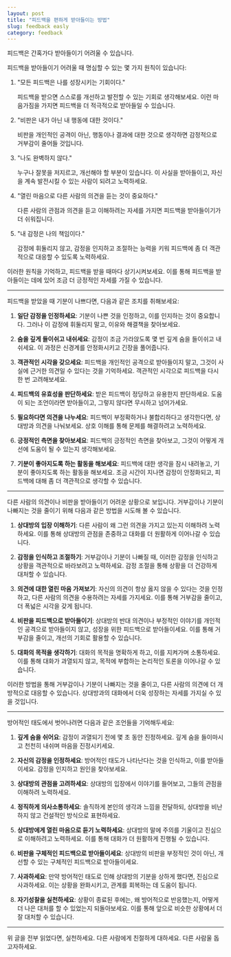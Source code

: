 ```yaml
---
layout: post
title: "피드백을 편하게 받아들이는 방법"
slug: feedback easly
category: feedback
---
```


피드백은 간혹가다 받아들이기 어려울 수 있습니다.

피드백을 받아들이기 어려울 때 명심할 수 있는 몇 가지 원칙이 있습니다:

1. "모든 피드백은 나를 성장시키는 기회이다."

    피드백을 받으면 스스로를 개선하고 발전할 수 있는 기회로 생각해보세요. 이런 마음가짐을 가지면 피드백을 더 적극적으로 받아들일 수 있습니다.

2. "비판은 내가 아닌 내 행동에 대한 것이다."

    비판을 개인적인 공격이 아닌, 행동이나 결과에 대한 것으로 생각하면 감정적으로 거부감이 줄어들 것입니다.

3. "나도 완벽하지 않다."

    누구나 잘못을 저지르고, 개선해야 할 부분이 있습니다. 이 사실을 받아들이고, 자신을 계속 발전시킬 수 있는 사람이 되려고 노력하세요.

4. "열린 마음으로 다른 사람의 의견을 듣는 것이 중요하다."

    다른 사람의 관점과 의견을 듣고 이해하려는 자세를 가지면 피드백을 받아들이기가 더 쉬워집니다.

5. "내 감정은 나의 책임이다."

    감정에 휘둘리지 않고, 감정을 인지하고 조절하는 능력을 키워 피드백에 좀 더 객관적으로 대응할 수 있도록 노력하세요.

이러한 원칙을 기억하고, 피드백을 받을 때마다 상기시켜보세요. 이를 통해 피드백을 받아들이는 데에 있어 조금 더 긍정적인 자세를 가질 수 있습니다.

---

피드백을 받았을 때 기분이 나쁘다면, 다음과 같은 조치를 취해보세요:

1. **일단 감정을 인정하세요**: 기분이 나쁜 것을 인정하고, 이를 인지하는 것이 중요합니다. 그러나 이 감정에 휘둘리지 말고, 이유와 해결책을 찾아보세요.

2. **숨을 깊게 들이쉬고 내쉬세요**: 감정이 조금 가라앉도록 몇 번 깊게 숨을 들이쉬고 내쉬세요. 이 과정은 신경계를 안정화시키고 긴장을 풀어줍니다.

3. **객관적인 시각을 갖으세요**: 피드백을 개인적인 공격으로 받아들이지 말고, 그것이 사실에 근거한 의견일 수 있다는 것을 기억하세요. 객관적인 시각으로 피드백을 다시 한 번 고려해보세요.

4. **피드백의 유효성을 판단하세요**: 받은 피드백이 정당하고 유용한지 판단하세요. 도움이 되는 조언이라면 받아들이고, 그렇지 않다면 무시하고 넘어가세요.

5. **필요하다면 의견을 나누세요**: 피드백이 부정확하거나 불합리하다고 생각한다면, 상대방과 의견을 나눠보세요. 상호 이해를 통해 문제를 해결하려고 노력하세요.

6. **긍정적인 측면을 찾아보세요**: 피드백의 긍정적인 측면을 찾아보고, 그것이 어떻게 개선에 도움이 될 수 있는지 생각해보세요.

7. **기분이 좋아지도록 하는 활동을 해보세요**: 피드백에 대한 생각을 잠시 내려놓고, 기분이 좋아지도록 하는 활동을 해보세요. 조금 시간이 지나면 감정이 안정화되고, 피드백에 대해 좀 더 객관적으로 생각할 수 있습니다.

---

다른 사람의 의견이나 비판을 받아들이기 어려운 상황으로 보입니다. 거부감이나 기분이 나빠지는 것을 줄이기 위해 다음과 같은 방법을 시도해 볼 수 있습니다.

1. **상대방의 입장 이해하기**: 다른 사람이 왜 그런 의견을 가지고 있는지 이해하려 노력하세요. 이를 통해 상대방의 관점을 존중하고 대화를 더 원활하게 이어나갈 수 있습니다.

2. **감정을 인식하고 조절하기**: 거부감이나 기분이 나빠질 때, 이러한 감정을 인식하고 상황을 객관적으로 바라보려고 노력하세요. 감정 조절을 통해 상황을 더 건강하게 대처할 수 있습니다.

3. **의견에 대한 열린 마음 가져보기**: 자신의 의견이 항상 옳지 않을 수 있다는 것을 인정하고, 다른 사람의 의견을 수용하려는 자세를 가지세요. 이를 통해 거부감을 줄이고, 더 폭넓은 시각을 갖게 됩니다.

4. **비판을 피드백으로 받아들이기**: 상대방의 반대 의견이나 부정적인 이야기를 개인적인 공격으로 받아들이지 않고, 성장을 위한 피드백으로 받아들이세요. 이를 통해 거부감을 줄이고, 개선의 기회로 활용할 수 있습니다.

5. **대화의 목적을 생각하기**: 대화의 목적을 명확하게 하고, 이를 지켜가며 소통하세요. 이를 통해 대화가 과열되지 않고, 목적에 부합하는 논리적인 토론을 이어나갈 수 있습니다.

이러한 방법을 통해 거부감이나 기분이 나빠지는 것을 줄이고, 다른 사람의 의견에 더 개방적으로 대응할 수 있습니다. 상대방과의 대화에서 더욱 성장하는 자세를 가지실 수 있을 것입니다.

---

방어적인 태도에서 벗어나려면 다음과 같은 조언들을 기억해두세요:

1. **깊게 숨을 쉬어요**: 감정이 과열되기 전에 몇 초 동안 진정하세요. 깊게 숨을 들이마시고 천천히 내쉬며 마음을 진정시키세요.

2. **자신의 감정을 인정하세요**: 방어적인 태도가 나타난다는 것을 인식하고, 이를 받아들이세요. 감정을 인지하고 원인을 찾아보세요.

3. **상대방의 관점을 고려하세요**: 상대방의 입장에서 이야기를 들어보고, 그들의 관점을 이해하려 노력하세요.

4. **정직하게 의사소통하세요**: 솔직하게 본인의 생각과 느낌을 전달하되, 상대방을 비난하지 않고 건설적인 방식으로 표현하세요.

5. **상대방에게 열린 마음으로 듣기 노력하세요**: 상대방의 말에 주의를 기울이고 진심으로 이해하려고 노력하세요. 이를 통해 대화가 더 원활하게 진행될 수 있습니다.

6. **비판을 구체적인 피드백으로 받아들이세요**: 상대방의 비판을 부정적인 것이 아닌, 개선할 수 있는 구체적인 피드백으로 받아들이세요.

7. **사과하세요**: 만약 방어적인 태도로 인해 상대방의 기분을 상하게 했다면, 진심으로 사과하세요. 이는 상황을 완화시키고, 관계를 회복하는 데 도움이 됩니다.

8. **자기성찰을 실천하세요**: 상황이 종료된 후에는, 왜 방어적으로 반응했는지, 어떻게 더 나은 대처를 할 수 있었는지 되돌아보세요. 이를 통해 앞으로 비슷한 상황에서 더 잘 대처할 수 있습니다.

---

위 글을 전부 읽었다면, 실천하세요.
다른 사람에게 친절하게 대하세요.
다른 사람울 돕고자하세요.

